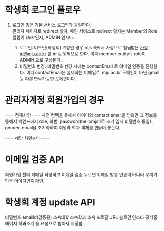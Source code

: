 # 학생회 로그인 플로우 
1. 로그인 창은 기본 서비스 로그인과 동일하다. <br>
   관리자 페이지로 redirect 할지, 메인 서비스로 redirect 할지는 Member의 Role 컬럼이 User인지, ADMIN 인지다. 

   1. 로그인: 어드민(학생회) 계정인 경우 mjs 측에서 가상으로 발급받은 가상id@mju.ac.kr 를 id 로 원칙으로 한다. 이때 member entity의 role이 ADMIN 으로 구성된다.
   2. 비밀번호 변경: 비밀번호 변경 시에는 contactEmail 로 이메일 인증을 진행한다. 이때 contactEmail은 실제하는 이메일로, mju.ac.kr 도메인이 아닌 gmail 등 다른 연락가능한 도메인이다.


# 관리자계정 회원가입의 경우
=== 전제사항 ===
사전 컨택을 통해서 아이디와 contact email을 받으면 그 정보를 통해서 백엔드에서
role, 학번, password(hellomjs1!로 초기 임시 비밀번호 통일) , gender, email을 초기화하여 회원과 학과 객체를 만들어 놓는다.

=== 해당 화면부터 ===
# 이메일 검증 API
회원가입 할때 이메일 작성하고 이메일 검증 누르면 이메일 발송 인증이 아니라 우리가 만든 아이디인지 확인,


# 학생회 계정 update API
비밀번호
emailId(검증용)
소속대학
소속학과
소속 프로필 URL
슬로건
인스타
공식홈페이지
학과소개
를 요청으로 받아서 저장함